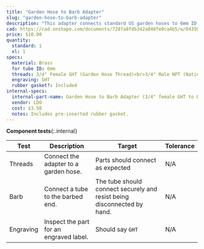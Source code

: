 ```yaml
---
title: "Garden Hose to Barb Adapter"
slug: "garden-hose-to-barb-adapter"
description: "This adapter connects standard US garden hoses to 6mm ID tubing."
cad: https://cad.onshape.com/documents/728fa8fdb342a040fe0ca4b5/w/0435033a7c78b02e71d0f721/e/9e39ec9d95ce268f8839fbee?renderMode=0&uiState=6255de4446b4a5023f0b0a65
price: $10.00
quantity:
  standard: 1
  xl: 1
specs:
  material: Brass
  for tube ID: 6mm
  threads: 3/4" Female GHT (Garden Hose Thread)<br>3/4" Male NPT (National Pipe Thread)
  engraving: GHT
  rubber gasket?: Included
internal-specs:
  internal-part-name: Garden Hose to Barb Adapter (3/4" female GHT to Barb for 6mm ID tubing)
  vendor: LDO
  cost: $3.50
  notes: Includes pre-inserted rubber gasket.
---
```


**Component tests**{:.internal}

|Test         |Description  |Target       |Tolerance    |
|-------------|-------------|-------------|-------------|
|Threads      |Connect the adapter to a garden hose.|Parts should connect as expected|N/A
|Barb         |Connect a tube to the barbed end.|The tube should connect securely and resist being disconnected by hand.|N/A
|Engraving    |Inspect the part for an engraved label.|Should say `GHT`|N/A